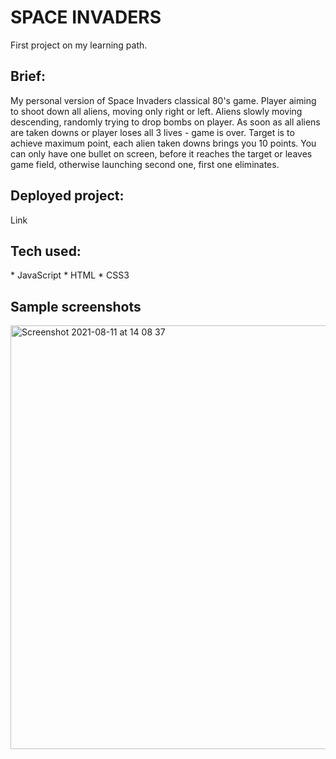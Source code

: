 # SPACE INVADERS
First project on my learning path.

<h2>Brief:</h2>
My personal version of Space Invaders classical 80's game. Player aiming to shoot down all aliens, moving only right or left. Aliens slowly moving descending, randomly trying to drop bombs on player. As soon as all aliens are taken downs or player loses all 3 lives - game is over. Target is to achieve maximum point, each alien taken downs brings you 10 points. You can only have one bullet on screen, before it reaches the target or leaves game field, otherwise launching second one, first one eliminates.

<h2>Deployed project:</h2>
<link to="https://taraskiricenko.github.io/Project-1/">Link</link>

<h2>Tech used:</h2>
* JavaScript
* HTML
* CSS3

<h2>Sample screenshots</h2>
<img width="678" alt="Screenshot 2021-08-11 at 14 08 37" src="https://user-images.githubusercontent.com/81250034/129019683-2485fda7-d442-4a88-b1dc-919b2bef0872.png">


